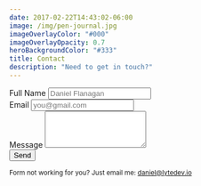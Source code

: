 ```yaml
---
date: 2017-02-22T14:43:02-06:00
image: /img/pen-journal.jpg
imageOverlayColor: "#000"
imageOverlayOpacity: 0.7
heroBackgroundColor: "#333"
title: Contact
description: "Need to get in touch?"
---
```


<div class="text-center">
	<form action="https://formspree.io/daniel@lytedev.io" method="POST">
		<div class="field">
			<label name="name">Full Name</label>
			<input type="text" name="name" placeholder="Daniel Flanagan" />
		</div>
		<div class="field">
			<label name="_replyto">Email</label>
			<input type="email" name="_replyto" placeholder="you@gmail.com" />
		</div>
		<div class="field">
			<label name="content">Message</label>
			<textarea name="content" rows="4"></textarea>
		</div>
		<div class="field">
			<input class="button primary" type="submit" value="Send" />
		</div>
    <input type="hidden" name="_next" value="/thanks" />
    <input type="hidden" name="_subject" value="Contact Form Submission - lytedev" />
	</form>
	<small>
		<p>
			Form not working for you? Just email me: <a href="mailto:daniel@lytedev.io">daniel@lytedev.io</a>
		</p>
	</small>
</div>
